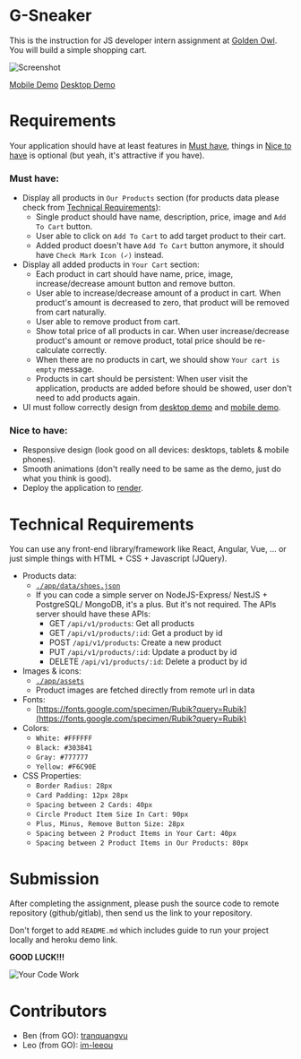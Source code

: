 # G-Sneaker

This is the instruction for JS developer intern assignment at [Golden Owl](https://goldenowl.asia). You will build a simple shopping cart.

![Screenshot](./screenshots/screenshot.jpg)

[Mobile Demo](./screenshots/mobile-demo.gif)
[Desktop Demo](./screenshots/desktop-demo.gif)

# Requirements

Your application should have at least features in [Must have](#must-have), things in [Nice to have](#nice-to-have) is optional (but yeah, it's attractive if you have).

### Must have:

- Display all products in `Our Products` section (for products data please check from [Technical Requirements](#technical-requirements)):
  - Single product should have name, description, price, image and `Add To Cart` button.
  - User able to click on `Add To Cart` to add target product to their cart.
  - Added product doesn't have `Add To Cart` button anymore, it should have `Check Mark Icon (✓)` instead.
- Display all added products in `Your Cart` section:
  - Each product in cart should have name, price, image, increase/decrease amount button and remove button.
  - User able to increase/decrease amount of a product in cart. When product's amount is decreased to zero, that product will be removed from cart naturally.
  - User able to remove product from cart.
  - Show total price of all products in car. When user increase/decrease product's amount or remove product, total price should be re-calculate correctly.
  - When there are no products in cart, we should show `Your cart is empty` message.
  - Products in cart should be persistent: When user visit the application, products are added before should be showed, user don't need to add products again.
- UI must follow correctly design from [desktop demo](./screenshots/desktop-demo.gif) and [mobile demo](./screenshots/mobile-demo.gif).

### Nice to have:

- Responsive design (look good on all devices: desktops, tablets & mobile phones).
- Smooth animations (don't really need to be same as the demo, just do what you think is good).
- Deploy the application to [render](https://render.com/).

# Technical Requirements

You can use any front-end library/framework like React, Angular, Vue, ... or just simple things with HTML + CSS + Javascript (JQuery).

- Products data:
  - [`./app/data/shoes.json`](./app/data/shoes.json)
  - If you can code a simple server on NodeJS-Express/ NestJS + PostgreSQL/ MongoDB, it's a plus. But it's not required. The APIs server should have these APIs:
      - GET `/api/v1/products`: Get all products
      - GET `/api/v1/products/:id`: Get a product by id
      - POST `/api/v1/products`: Create a new product
      - PUT `/api/v1/products/:id`: Update a product by id
      - DELETE `/api/v1/products/:id`: Delete a product by id
- Images & icons:
  - [`./app/assets`](./app/assets)
  - Product images are fetched directly from remote url in data
- Fonts:
  - [https://fonts.google.com/specimen/Rubik?query=Rubik](https://fonts.google.com/specimen/Rubik?query=Rubik)
- Colors:
  - `White: #FFFFFF`
  - `Black: #303841`
  - `Gray: #777777`
  - `Yellow: #F6C90E`
- CSS Properties:
  - `Border Radius: 28px`
  - `Card Padding: 12px 28px`
  - `Spacing between 2 Cards: 40px`
  - `Circle Product Item Size In Cart: 90px`
  - `Plus, Minus, Remove Button Size: 28px`
  - `Spacing between 2 Product Items in Your Cart: 40px`
  - `Spacing between 2 Product Items in Our Products: 80px`

# Submission

After completing the assignment, please push the source code to remote repository (github/gitlab), then send us the link to your repository.

Don't forget to add `README.md` which includes guide to run your project locally and heroku demo link.


**GOOD LUCK!!!**

![Your Code Work](./screenshots/meme.jpeg)

# Contributors

- Ben (from GO): [tranquangvu](https://github.com/tranquangvu)
- Leo (from GO): [im-leeou](https://github.com/im-leeou)
